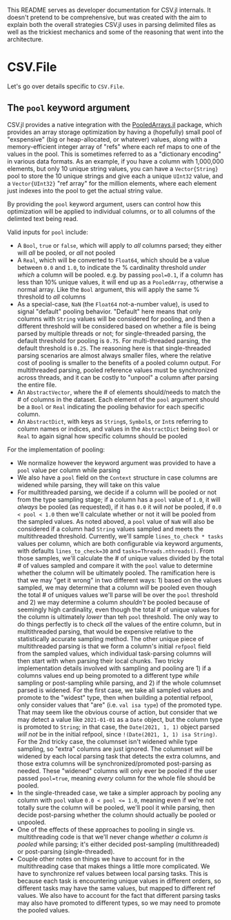 This README serves as developer documentation for CSV.jl internals. It doesn't pretend to be comprehensive, but was created with the aim to explain both the overall strategies CSV.jl uses in parsing delimited files as well as the trickiest mechanics and some of the reasoning that went into the architecture.

# CSV.File

Let's go over details specific to `CSV.File`.

## The `pool` keyword argument

CSV.jl provides a native integration with the [PooledArrays.jl](https://github.com/JuliaData/PooledArrays.jl/) package, which provides an array storage optimization by having a (hopefully) small pool of "exspensive" (big or heap-allocated, or whatever) values, along with a memory-efficient integer array of "refs" where each ref maps to one of the values in the pool. This is sometimes referred to as a "dictionary encoding" in various data formats. As an example, if you have a column with 1,000,000 elements, but only 10 unique string values, you can have a `Vector{String}` pool to store the 10 unique strings and give each a unique `UInt32` value, and a `Vector{UInt32}` "ref array" for the million elements, where each element just indexes into the pool to get the actual string value.

By providing the `pool` keyword argument, users can control how this optimization will be applied to individual columns, or to all columns of the delimted text being read.

Valid inputs for `pool` include:
  * A `Bool`, `true` or `false`, which will apply to _all_ columns parsed; they either will _all_ be pooled, or _all_ not pooled
  * A `Real`, which will be converted to `Float64`, which should be a value between `0.0` and `1.0`, to indicate the % cardinality threshold _under which_ a column will be pooled. e.g. by passing `pool=0.1`, if a column has less than 10% unique values, it will end up as a `PooledArray`, otherwise a normal array. Like the `Bool` argument, this will apply the same % threshold to _all_ columns
  * As a special-case, `NaN` (the `Float64` not-a-number value), is used to signal "default" pooling behavior. "Default" here means that only columns with `String` values will be considered for pooling, and then a different threshold will be considered based on whether a file is being parsed by multiple threads or not; for single-threaded parsing, the default threshold for pooling is `0.75`. For multi-threaded parsing, the default threshold is `0.25`. The reasoning here is that single-threaded parsing scenarios are almost always smaller files, where the relative cost of pooling is smaller to the benefits of a pooled column output. For multithreaded parsing, pooled reference values must be synchronized across threads, and it can be costly to "unpool" a column after parsing the entire file.
  * An `AbstractVector`, where the # of elements should/needs to match the # of columns in the dataset. Each element of the `pool` argument should be a `Bool` or `Real` indicating the pooling behavior for each specific column.
  * An `AbstractDict`, with keys as `String`s, `Symbol`s, or `Int`s referring to column names or indices, and values in the `AbstractDict` being `Bool` or `Real` to again signal how specific columns should be pooled

For the implementation of pooling:
  * We normalize however the keyword argument was provided to have a `pool` value per column while parsing
  * We also have a `pool` field on the `Context` structure in case columns are widened while parsing, they will take on this value
  * For multithreaded parsing, we decide if a column will be pooled or not from the type sampling stage; if a column has a `pool` value of `1.0`, it will _always_ be pooled (as requested), if it has `0.0` it will _not_ be pooled, if `0.0 < pool < 1.0` then we'll calculate whether or not it will be pooled from the sampled values. As noted aboved, a `pool` value of `NaN` will also be considered if a column had `String` values sampled and meets the multithreaded threshold. Currently, we'll sample `lines_to_check * tasks` values per column, which are both configurable via keyword arguments, with defaults `lines_to_check=30` and `tasks=Threads.nthreads()`. From those samples, we'll calculate the # of unique values divided by the total # of values sampled and compare it with the `pool` value to determine whether the column will be ultimately pooled. The ramification here is that we may "get it wrong" in two different ways: 1) based on the values sampled, we may determine that a column _will_ be pooled even though the total # of uniques values we'll parse will be over the `pool` threshold and 2) we may determine a column _shouldn't_ be pooled because of seemingly high cardinality, even though the total # of unique values for the column is ultimately _lower_ than teh `pool` threshold. The only way to do things perfectly is to check _all_ the values of the entire column, but in multithreaded parsing, that would be expensive relative to the statistically accurate sampling method. The other unique piece of multithreaded parsing is that we form a column's initial `refpool` field from the sampled values, which individual task-parsing columns will then start with when parsing their local chunks. Two tricky implementation details involved with sampling and pooling are 1) if a columns values end up being promoted to a different type _while_ sampling or post-sampling while parsing, and 2) if the whole columnset parsed is widened. For the first case, we take all sampled values and promote to the "widest" type, then when building a potential refpool, only consider values that "are" (i.e. `val isa type`) of the promoted type. That may seem like the obvious course of action, but consider that we may detect a value like `2021-01-01` as a `Date` object, but the column type is promoted to `String`; in that case, the `Date(2021, 1, 1)` object parsed _will not_ be in the initial refpool, since `!(Date(2021, 1, 1) isa String)`. For the 2nd tricky case, the columnset isn't widened while type sampling, so "extra" columns are just ignored. The columnset _will_ be widened by each local parsing task that detects the extra columns, and those extra columns will be synchronized/promoted post-parsing as needed. These "widened" columns will only ever be pooled if the user passed `pool=true`, meaning _every_ column for the whole file should be pooled.
  * In the single-threaded case, we take a simpler approach by pooling any column with `pool` value `0.0 < pool <= 1.0`, meaning even if we're not totally sure the column will be pooled, we'll pool it while parsing, then decide post-parsing whether the column should actually be pooled or unpooled.
  * One of the effects of these approaches to pooling in single vs. multithreading code is that we'll never change _whether a column is pooled_ while parsing; it's either decided post-sampling (multithreaded) or post-parsing (single-threaded).
  * Couple other notes on things we have to account for in the multithreading case that makes things a little more complicated. We have to synchronize ref values between local parsing tasks. This is because each task is encountering unique values in different orders, so different tasks may have the same values, but mapped to different ref values. We also have to account for the fact that different parsing tasks may also have promoted to different types, so we may need to promote the pooled values.